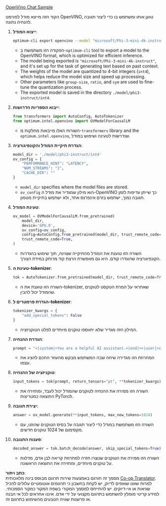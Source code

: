 <!--
CO_OP_TRANSLATOR_METADATA:
{
  "original_hash": "a2a54312eea82ac654fb0f6d39b1f772",
  "translation_date": "2025-05-09T15:57:20+00:00",
  "source_file": "md/02.Application/01.TextAndChat/Phi3/E2E_OpenVino_Chat.md",
  "language_code": "he"
}
-->
[OpenVino Chat Sample](../../../../../../code/06.E2E/E2E_OpenVino_Chat_Phi3-instruct.ipynb)

הקוד הזה מייצא מודל לפורמט OpenVINO, טוען אותו ומשתמש בו כדי ליצור תגובה להנחיה נתונה.

1. **ייצוא המודל**:
   ```bash
   optimum-cli export openvino --model "microsoft/Phi-3-mini-4k-instruct" --task text-generation-with-past --weight-format int4 --group-size 128 --ratio 0.6 --sym --trust-remote-code ./model/phi3-instruct/int4
   ```
   - הפקודה הזו משתמשת ב-`optimum-cli` tool to export a model to the OpenVINO format, which is optimized for efficient inference.
   - The model being exported is `"microsoft/Phi-3-mini-4k-instruct"`, and it's set up for the task of generating text based on past context.
   - The weights of the model are quantized to 4-bit integers (`int4`), which helps reduce the model size and speed up processing.
   - Other parameters like `group-size`, `ratio`, and `sym` are used to fine-tune the quantization process.
   - The exported model is saved in the directory `./model/phi3-instruct/int4`.

2. **ייבוא הספריות הדרושות**:
   ```python
   from transformers import AutoConfig, AutoTokenizer
   from optimum.intel.openvino import OVModelForCausalLM
   ```
   - השורות האלו מייבאות מחלקות מ-`transformers` library and the `optimum.intel.openvino`, שנדרשות לטעינה ושימוש במודל.

3. **הגדרת תיקיית המודל והקונפיגורציה**:
   ```python
   model_dir = './model/phi3-instruct/int4'
   ov_config = {
       "PERFORMANCE_HINT": "LATENCY",
       "NUM_STREAMS": "1",
       "CACHE_DIR": ""
   }
   ```
   - `model_dir` specifies where the model files are stored.
   - `ov_config` הוא מילון שמגדיר את מודל ה-OpenVINO כך שייתן עדיפות לזמן תגובה נמוך, ישתמש בזרם אינפרנס אחד, ולא ישתמש בתיקיית מטמון.

4. **טעינת המודל**:
   ```python
   ov_model = OVModelForCausalLM.from_pretrained(
       model_dir,
       device='GPU.0',
       ov_config=ov_config,
       config=AutoConfig.from_pretrained(model_dir, trust_remote_code=True),
       trust_remote_code=True,
   )
   ```
   - השורה הזו טוענת את המודל מהתיקייה שצוינה, תוך שימוש בהגדרות הקונפיגורציה שהוגדרו קודם. היא גם מאפשרת הרצת קוד מרוחק במידת הצורך.

5. **טעינת ה-tokenizer**:
   ```python
   tok = AutoTokenizer.from_pretrained(model_dir, trust_remote_code=True)
   ```
   - השורה הזו טוענת את ה-tokenizer, שאחראי על המרת הטקסט לטוקנים שהמודל יכול להבין.

6. **הגדרת פרמטרים ל-tokenizer**:
   ```python
   tokenizer_kwargs = {
       "add_special_tokens": False
   }
   ```
   - המילון הזה מגדיר שלא יתווספו טוקנים מיוחדים לפלט הטוקניזציה.

7. **הגדרת ההנחיה**:
   ```python
   prompt = "<|system|>You are a helpful AI assistant.<|end|><|user|>can you introduce yourself?<|end|><|assistant|>"
   ```
   - המחרוזת הזו מגדירה שיחה שבה המשתמש מבקש מהעוזר החכם להציג את עצמו.

8. **טוקניזציה של ההנחיה**:
   ```python
   input_tokens = tok(prompt, return_tensors="pt", **tokenizer_kwargs)
   ```
   - השורה הזו ממירה את ההנחיה לטוקנים שהמודל יכול לעבד, ומחזירה את התוצאה כמטריצות PyTorch.

9. **יצירת תגובה**:
   ```python
   answer = ov_model.generate(**input_tokens, max_new_tokens=1024)
   ```
   - השורה הזו משתמשת במודל כדי ליצור תגובה על בסיס הטוקנים שהוזנו, עם מקסימום של 1024 טוקנים חדשים.

10. **פענוח התגובה**:
    ```python
    decoded_answer = tok.batch_decode(answer, skip_special_tokens=True)[0]
    ```
    - השורה הזו ממירה את הטוקנים שנוצרו חזרה למחרוזת קריאה לבן אדם, מדלגת על טוקנים מיוחדים, ומחזירה את התוצאה הראשונה.

**כתב ויתור**:  
מסמך זה תורגם באמצעות שירות תרגום מבוסס בינה מלאכותית [Co-op Translator](https://github.com/Azure/co-op-translator). למרות שאנו שואפים לדיוק, יש לקחת בחשבון כי תרגומים אוטומטיים עלולים להכיל שגיאות או אי-דיוקים. יש להתייחס למסמך המקורי בשפת המקור כמקור הסמכותי. למידע קריטי מומלץ להשתמש בתרגום מקצועי על ידי אדם. איננו אחראים לכל אי הבנה או פרשנות שגויה הנובעים מהשימוש בתרגום זה.
